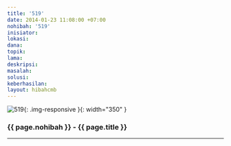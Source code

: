 ```yaml
---
title: '519'
date: 2014-01-23 11:08:00 +07:00
nohibah: '519'
inisiator:
lokasi:
dana:
topik:
lama:
deskripsi:
masalah:
solusi:
keberhasilan:
layout: hibahcmb
---
```


![519](/static/img/hibahcmb/519.png){: .img-responsive }{: width="350" }

### {{ page.nohibah }} - {{ page.title }}

---
